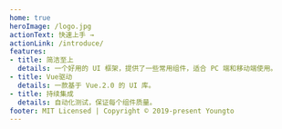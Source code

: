 ```yaml
---
home: true
heroImage: /logo.jpg
actionText: 快速上手 →
actionLink: /introduce/
features:
- title: 简洁至上
  details: 一个好用的 UI 框架，提供了一些常用组件，适合 PC 端和移动端使用。
- title: Vue驱动
  details: 一款基于 Vue.2.0 的 UI 库。
- title: 持续集成
  details: 自动化测试，保证每个组件质量。
footer: MIT Licensed | Copyright © 2019-present Youngto
---
```

